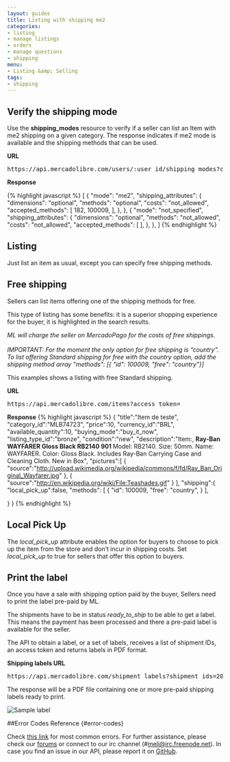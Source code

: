 ```yaml
---
layout: guides
title: Listing with shipping me2
categories:
- listing
- manage listings
- orders
- manage questions
- shipping
menu: 
- Listing &amp; Selling
tags: 
- shipping
---
```



## Verify the shipping mode

Use the **shipping_modes** resource to verify if a seller can list an Item with me2 shipping on a given category.
The response indicates if me2 mode is available and the shipping methods that can be used.

**URL**
<pre class="terminal">
https://api.mercadolibre.com/users/:user_id/shipping_modes?category_id=MLB39373
</pre>

**Response**

{% highlight javascript %}
[
  {
    "mode": "me2",
    "shipping_attributes": {
      "dimensions": "optional",
      "methods": "optional",
      "costs": "not_allowed",
      "accepted_methods": [
        182,
        100009,
      ],
    },
  },
  {
    "mode": "not_specified",
    "shipping_attributes": {
      "dimensions": "optional",
      "methods": "not_allowed",
      "costs": "not_allowed",
      "accepted_methods": [
      ],
    },
  },
]
{% endhighlight %}

## Listing
Just list an item as usual, except you can specify free shipping methods.


## Free shipping

Sellers can list items offering one of the shipping methods for free.

This type of listing has some benefits: it is a superior shopping experience for the buyer, it is highlighted in the search results.

<i class="ch-icon-exclamation-sign">ML will charge the seller on MercadoPago for the costs of free shippings.</i>
<br>
<br>
<i class="ch-icon-exclamation-sign">IMPORTANT: For the moment the only option for free shipping is “country”.
To list offering Standard shipping for free with the country option, add the shipping method array "methods": [{ "id": 100009, "free": "country"}]
</i>

This examples shows a listing with free Standard shipping.


**URL**
<pre class="terminal">
https://api.mercadolibre.com/items?access_token=
</pre>

**Response**
{% highlight javascript %}
{
   "title":"Item de teste",
   "category_id":"MLB74723",
   "price":10,
   "currency_id":"BRL",
   "available_quantity":10,
   "buying_mode":"buy_it_now",
   "listing_type_id":"bronze",
   "condition":"new",
   "description":"Item:, <strong> Ray-Ban WAYFARER Gloss Black RB2140 901 </strong> Model: RB2140. Size: 50mm. Name: WAYFARER. Color: Gloss Black. Includes Ray-Ban Carrying Case and Cleaning Cloth. New in Box",
   "pictures":[
      {
         "source":"http://upload.wikimedia.org/wikipedia/commons/f/fd/Ray_Ban_Original_Wayfarer.jpg"
      },
      {
         "source":"http://en.wikipedia.org/wiki/File:Teashades.gif"
      }
   ],
   "shipping":{
      "local_pick_up":false,
      "methods":  [
        {
        "id": 100009,
        "free": "country",
        }
      ],

   }
}
{% endhighlight %}




## Local Pick Up

The *local_pick_up* attribute enables the option for buyers to choose to pick up the item from the store and don’t incur in shipping costs.
Set *local_pick_up* to true for sellers that offer this option to buyers.


## Print the label

Once you have a sale with shipping option paid by the buyer, Sellers need to print the label pre-paid by ML.

The shipments have to be in status *ready_to_ship* to be able to get a label.
This means the payment has been processed and there a pre-paid label is available for the seller.

The API to obtain a label, or a set of labels, receives a list of shipment IDs, an access token and returns labels in PDF format.

**Shipping labels URL**
<pre class="terminal">
https://api.mercadolibre.com/shipment_labels?shipment_ids=20178600648,20182100995&savePdf=Y&access_token=
</pre>

The response will be a PDF file containing one or more pre-paid shipping labels ready to print.


![Sample label](/images/shipping-label.png)


##Error Codes Reference {#error-codes}

Check <a href="/shipping-overview/#error-codes">this link</a> for most common errors. For further assistance, please check our <a href='/community' target='_blank'>forums</a> or connect to our irc channel (#meli@irc.freenode.net). In case you find an issue in our API, please report it on <a href='https://github.com/mercadolibre/api/issues' target='_blank'>GitHub</a>.

